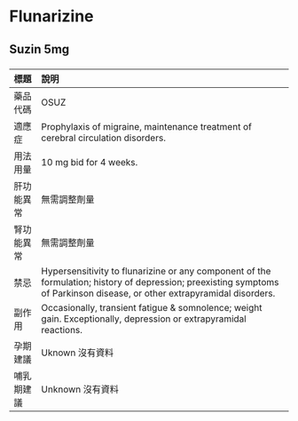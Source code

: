 # Flunarizine

## Suzin 5mg

##### 

| 標題       | 說明                                                                                                                                                                      |
|:-----------|:--------------------------------------------------------------------------------------------------------------------------------------------------------------------------|
| 藥品代碼   | OSUZ                                                                                                                                                                      |
| 適應症     | Prophylaxis of migraine, maintenance treatment of cerebral circulation disorders.                                                                                         |
| 用法用量   | 10 mg bid for 4 weeks.                                                                                                                                                    |
| 肝功能異常 | 無需調整劑量                                                                                                                                                              |
| 腎功能異常 | 無需調整劑量                                                                                                                                                              |
| 禁忌       | Hypersensitivity to flunarizine or any component of the formulation; history of depression; preexisting symptoms of Parkinson disease, or other extrapyramidal disorders. |
| 副作用     | Occasionally, transient fatigue & somnolence; weight gain. Exceptionally, depression or extrapyramidal reactions.                                                         |
| 孕期建議   | Uknown 沒有資料                                                                                                                                                           |
| 哺乳期建議 | Unknown 沒有資料                                                                                                                                                          |


